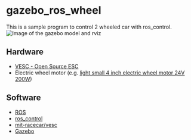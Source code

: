 # gazebo_ros_wheel

This is a sample program to control 2 wheeled car with ros_control.
![Image of the gazebo model and rviz](https://pbs.twimg.com/media/CtsIrjPVUAEHcwe.jpg:large)

## Hardware
- [VESC - Open Source ESC](http://vedder.se/2015/01/vesc-open-source-esc/)
- Electric wheel motor (e.g. [light small 4 inch electric wheel motor 24V 200W](https://ja.aliexpress.com/store/product/4-inch-single-shaft-hub-motor-24V-100W/1656295_32597304241.html?detailNewVersion=&categoryId=100001709))

## Software
- [ROS](http://ros.org)
 - [ros_control](http://wiki.ros.org/ros_control)
 - [mit-racecar/vesc](https://github.com/mit-racecar/vesc)
- [Gazebo](http://gazebosim.org/)
